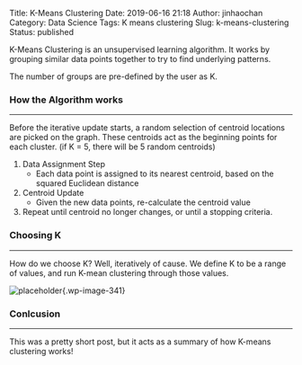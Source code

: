 Title: K-Means Clustering
Date: 2019-06-16 21:18
Author: jinhaochan
Category: Data Science
Tags: K means clustering
Slug: k-means-clustering
Status: published



K-Means Clustering is an unsupervised learning algorithm. It works by grouping similar data points together to try to find underlying patterns.





The number of groups are pre-defined by the user as K.



<!-- wp:heading {"level":3} -->

### How the Algorithm works





------------------------------------------------------------------------






Before the iterative update starts, a random selection of centroid locations are picked on the graph. These centroids act as the beginning points for each cluster. (if K = 5, there will be 5 random centroids)



<!-- wp:list {"ordered":true} -->

1.  Data Assignment Step
    -   Each data point is assigned to its nearest centroid, based on the squared Euclidean distance
2.  Centroid Update
    -   Given the new data points, re-calculate the centroid value
3.  Repeat until centroid no longer changes, or until a stopping criteria.



<!-- wp:heading {"level":3} -->

### Choosing K





------------------------------------------------------------------------






How do we choose K? Well, iteratively of cause. We define K to be a range of values, and run K-mean clustering through those values.



<!-- wp:image {"id":341} -->


![placeholder]({attach}media/2019/03/introduction-to-k-means-clustering-elbow-point-example-1.jpg){.wp-image-341}




<!-- wp:heading {"level":3} -->

### Conlcusion





------------------------------------------------------------------------






This was a pretty short post, but it acts as a summary of how K-means clustering works!


